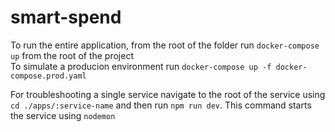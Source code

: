 # smart-spend

To run the entire application, from the root of the folder run `docker-compose up` from the root of the project <br />
To simulate a producion environment run `docker-compose up -f docker-compose.prod.yaml` <br />

 For troubleshooting a single service navigate to the root of the service using <br/>
 `cd ./apps/:service-name` and then run `npm run dev`. This command starts the service using `nodemon` <br/>
 
